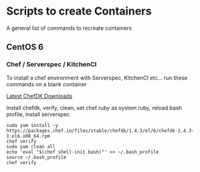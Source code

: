 # Scripts to create Containers
A general list of commands to recreate containers

## CentOS 6

### Chef / Serverspec / KitchenCI

To install a chef environment with Serverspec, KitchenCI etc... run these commands on a blank container

[Latest ChefDK Downloads](https://downloads.chef.io/chefdk)

Install chefdk, verify, clean, set chef ruby as system ruby, reload bash profile, install serverspec
```
sudo yum install -y https://packages.chef.io/files/stable/chefdk/1.4.3/el/6/chefdk-1.4.3-1.el6.x86_64.rpm
chef verify
sudo yum clean all
echo 'eval "$(chef shell-init bash)"' >> ~/.bash_profile
source ~/.bash_profile
chef verify
```

